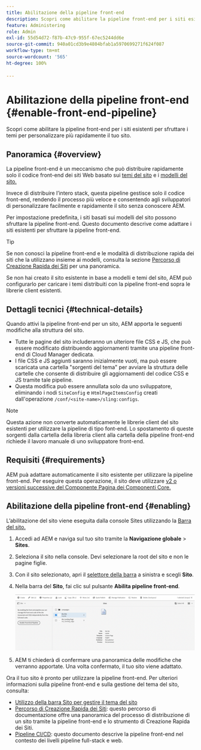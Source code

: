 ```yaml
---
title: Abilitazione della pipeline front-end
description: Scopri come abilitare la pipeline front-end per i siti esistenti per sfruttare i temi per personalizzare più rapidamente il tuo sito.
feature: Administering
role: Admin
exl-id: 55d54d72-f87b-47c9-955f-67ec5244dd6e
source-git-commit: 940a01cd3b9e4804bfab1a5970699271f624f087
workflow-type: tm+mt
source-wordcount: '565'
ht-degree: 100%

---
```


# Abilitazione della pipeline front-end {#enable-front-end-pipeline}

Scopri come abilitare la pipeline front-end per i siti esistenti per sfruttare i temi per personalizzare più rapidamente il tuo sito.

## Panoramica {#overview}

La pipeline front-end è un meccanismo che può distribuire rapidamente solo il codice front-end dei siti Web basato sui [temi del sito](site-themes.md) e i [modelli del sito.](site-templates.md)

Invece di distribuire l’intero stack, questa pipeline gestisce solo il codice front-end, rendendo il processo più veloce e consentendo agli sviluppatori di personalizzare facilmente e rapidamente il sito senza conoscere AEM.

Per impostazione predefinita, i siti basati sui modelli del sito possono sfruttare la pipeline front-end. Questo documento descrive come adattare i siti esistenti per sfruttare la pipeline front-end.

>[!TIP]
>
>Se non conosci la pipeline front-end e le modalità di distribuzione rapida dei siti che la utilizzano insieme ai modelli, consulta la sezione [Percorso di Creazione Rapida dei Siti](/help/journey-sites/quick-site/overview.md) per una panoramica.

Se non hai creato il sito esistente in base a modelli e temi del sito, AEM può configurarlo per caricare i temi distribuiti con la pipeline front-end sopra le librerie client esistenti.

## Dettagli tecnici {#technical-details}

Quando attivi la pipeline front-end per un sito, AEM apporta le seguenti modifiche alla struttura del sito.

* Tutte le pagine del sito includeranno un ulteriore file CSS e JS, che può essere modificato distribuendo aggiornamenti tramite una pipeline front-end di Cloud Manager dedicata.
* I file CSS e JS aggiunti saranno inizialmente vuoti, ma può essere scaricata una cartella &quot;sorgenti del tema&quot; per avviare la struttura delle cartelle che consente di distribuire gli aggiornamenti del codice CSS e JS tramite tale pipeline.
* Questa modifica può essere annullata solo da uno sviluppatore, eliminando i nodi `SiteConfig` e `HtmlPageItemsConfig` creati dall&#39;operazione `/conf/<site-name>/sling:configs`.

>[!NOTE]
>
>Questa azione non converte automaticamente le librerie client del sito esistenti per utilizzare la pipeline di tipo font-end. Lo spostamento di queste sorgenti dalla cartella della libreria client alla cartella della pipeline front-end richiede il lavoro manuale di uno sviluppatore front-end.

## Requisiti  {#requirements}

AEM puà adattare automaticamente il sito esistente per utilizzare la pipeline front-end. Per eseguire questa operazione, il sito deve utilizzare [v2 o versioni successive del Componente Pagina dei Componenti Core.](https://experienceleague.adobe.com/docs/experience-manager-core-components/using/components/page.html?lang=it)

## Abilitazione della pipeline front-end {#enabling}

L’abilitazione del sito viene eseguita dalla console Sites utilizzando la [Barra del sito.](site-rail.md)

1. Accedi ad AEM e naviga sul tuo sito tramite la **Navigazione globale** > **Sites**.
1. Seleziona il sito nella console. Devi selezionare la root del sito e non le pagine figlie.
1. Con il sito selezionato, apri il [selettore della barra](/help/sites-cloud/authoring/getting-started/basic-handling.md#rail-selector) a sinistra e scegli **Sito**.
1. Nella barra del **Sito**, fai clic sul pulsante **Abilita pipeline front-end**.

   ![Abilita pipeline front-end](/help/sites-cloud/administering/assets/enable-front-end-pipeline.png)

1. AEM ti chiederà di confermare una panoramica delle modifiche che verranno apportate. Una volta confermato, il tuo sito viene adattato.

Ora il tuo sito è pronto per utilizzare la pipeline front-end. Per ulteriori informazioni sulla pipeline front-end e sulla gestione del tema del sito, consulta:

* [Utilizzo della barra Sito per gestire il tema del sito](site-rail.md)
* [Percorso di Creazione Rapida dei Siti](/help/journey-sites/quick-site/overview.md): questo percorso di documentazione offre una panoramica del processo di distribuzione di un sito tramite la pipeline front-end e lo strumento di Creazione Rapida dei Siti.
* [Pipeline CI/CD](/help/implementing/cloud-manager/configuring-pipelines/introduction-ci-cd-pipelines.md#front-end): questo documento descrive la pipeline front-end nel contesto dei livelli pipeline full-stack e web.

